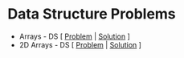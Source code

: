 # Data Structure Problems
* Arrays - DS [ [Problem](https://www.hackerrank.com/challenges/arrays-ds/problem) | [Solution](https://github.com/SiddharthaPramanik/Hacker-Rank/blob/master/Problem-Solving/Data-Structures/arrays-ds.py) ]
* 2D Arrays - DS [ [Problem](https://www.hackerrank.com/challenges/2d-array/problem) | [Solution](https://github.com/SiddharthaPramanik/Hacker-Rank/blob/master/Problem-Solving/Data-Structures/2D-array-ds.py) ]